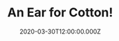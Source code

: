 ---
date: "2020-03-30T12:00:00.000Z"
season: 1
episode: 6
youtube_video_id: MKiyL_wO3jg
youtube_playlist_id: PLrFnw7knHerf0ke_Wr2T5_hOP7eoCSWS9
duration: 15
title: "An Ear for Cotton!"
---